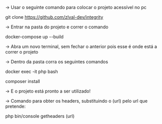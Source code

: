 -> Usar o seguinte comando para colocar o projeto acessível no pc

  git clone https://github.com/zlval-dev/integrity

-> Entrar na pasta do projeto e correr o comando

  docker-compose up --build
  
-> Abra um novo terminal, sem fechar o anterior pois esse é onde está a correr o projeto

-> Dentro da pasta corra os seguintes comandos

  docker exec -it php bash
  
  composer install
  
-> E o projeto está pronto a ser utilizado!

-> Comando para obter os headers, substituindo o (url) pelo url que pretende:
  
  php bin/console getheaders (url)
